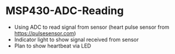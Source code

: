 # MSP430-ADC-Reading
 - Using ADC to read signal from sensor (heart pulse sensor from https://pulsesensor.com)
 - Indicator light to show signal received from sensor
 - Plan to show heartbeat via LED
 
